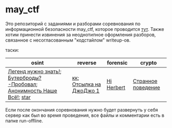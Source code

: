 # may_ctf

Это репозиторий с заданиями и разборами соревнования по информационной безопасности may_ctf, которое проводится [тут](https://ctfmay.sch9.ru/). 
Также хотим принести извинения за неоднотипное оформления разборов, связанное с несогласованным "кодстайлом" writeup-ов.

таски:

|osint|reverse|forensic|crypto|
|---|---|---|---|
|[Легенд нужно знать!](https://git.sch9.ru/may_ctf/may_ctf/src/branch/main/tasks/%D0%9B%D0%B5%D0%B3%D0%B5%D0%BD%D0%B4%20%D0%BD%D1%83%D0%B6%D0%BD%D0%BE%20%D0%B7%D0%BD%D0%B0%D1%82%D1%8C%21); [Бутерброды? -Пробовал](https://git.sch9.ru/may_ctf/may_ctf/src/branch/main/tasks/%D0%91%D1%83%D1%82%D0%B5%D1%80%D0%B1%D1%80%D0%BE%D0%B4%D1%8B%3F%20-%D0%9F%D1%80%D0%BE%D0%B1%D0%BE%D0%B2%D0%B0%D0%BB); [Анонимность Наше Всё!](https://git.sch9.ru/may_ctf/may_ctf/src/branch/main/tasks/%D0%90%D0%BD%D0%BE%D0%BD%D0%B8%D0%BC%D0%BD%D0%BE%D1%81%D1%82%D1%8C%20%D0%9D%D0%B0%D1%88%D0%B5%20%D0%92%D1%81%D1%91%21); [star](https://git.sch9.ru/may_ctf/may_ctf/src/branch/main/tasks/star)|[кк](/may_ctf/may_ctf/src/branch/main/tasks/kk); [Отсылка на ДжоДжо 1](https://git.sch9.ru/may_ctf/may_ctf/src/branch/main/tasks/jojo1)|[Hi Herbert](https://git.sch9.ru/may_ctf/may_ctf/src/branch/main/tasks/Hi%20Herbert)|[Странное поведение](https://git.sch9.ru/may_ctf/may_ctf/src/branch/main/tasks/%D0%A1%D1%82%D1%80%D0%B0%D0%BD%D0%BD%D0%BE%D0%B5%20%D0%BF%D0%BE%D0%B2%D0%B5%D0%B4%D0%B5%D0%BD%D0%B8%D0%B5)

Если после окончания соревнования нужно будет развернуть у себя сервер как был во время проведения, все файлы и комментарии есть в папке run-offline.